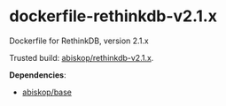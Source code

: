# dockerfile-rethinkdb-v2.1.x
Dockerfile for RethinkDB, version 2.1.x


Trusted build: [abiskop/rethinkdb-v2.1.x](https://index.docker.io/u/abiskop/rethinkdb-v2.1.x/).

**Dependencies**:
- [abiskop/base](https://github.com/abiskop/dockerfile-base)
